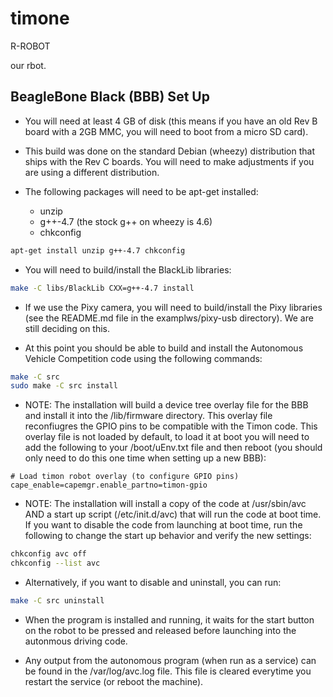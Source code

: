 # timone
R-ROBOT

our rbot.

## BeagleBone Black (BBB) Set Up

* You will need at least 4 GB of disk (this means if you have an old
  Rev B board with a 2GB MMC, you will need to boot from a micro SD
  card).

* This build was done on the standard Debian (wheezy) distribution
  that ships with the Rev C boards. You will need to make adjustments
  if you are using a different distribution.

* The following packages will need to be apt-get installed:
  * unzip
  * g++-4.7 (the stock g++ on wheezy is 4.6)
  * chkconfig

```sh
apt-get install unzip g++-4.7 chkconfig
```

* You will need to build/install the BlackLib libraries:

```sh
make -C libs/BlackLib CXX=g++-4.7 install
```

* If we use the Pixy camera, you will need to build/install the Pixy
  libraries (see the README.md file in the examplws/pixy-usb
  directory). We are still deciding on this.

* At this point you should be able to build and install the Autonomous
  Vehicle Competition code using the following commands:

```sh
make -C src
sudo make -C src install
```

* NOTE: The installation will build a device tree overlay file for the
  BBB and install it into the /lib/firmware directory. This overlay
  file reconfiugres the GPIO pins to be compatible with the Timon
  code. This overlay file is not loaded by default, to load it at boot
  you will need to add the following to your /boot/uEnv.txt file and
  then reboot (you should only need to do this one time when setting
  up a new BBB):

```
# Load timon robot overlay (to configure GPIO pins)
cape_enable=capemgr.enable_partno=timon-gpio
```

* NOTE: The installation will install a copy of the code at
  /usr/sbin/avc AND a start up script (/etc/init.d/avc) that will run
  the code at boot time. If you want to disable the code from
  launching at boot time, run the following to change the start up
  behavior and verify the new settings:

```sh
chkconfig avc off
chkconfig --list avc
```

* Alternatively, if you want to disable and uninstall, you can run:

```sh
make -C src uninstall
```

* When the program is installed and running, it waits for the start
  button on the robot to be pressed and released before launching into
  the autonmous driving code.

* Any output from the autonomous program (when run as a service) can
  be found in the /var/log/avc.log file. This file is cleared
  everytime you restart the service (or reboot the machine).
